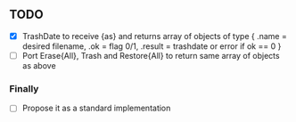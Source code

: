 ## TODO

- [x] TrashDate to receive {as} and returns array of objects of type { .name = desired filename, .ok = flag 0/1, .result = trashdate or error if ok == 0 }
- [ ] Port Erase{All}, Trash and Restore{All} to return same array of objects as above

### Finally

- [ ] Propose it as a standard implementation
